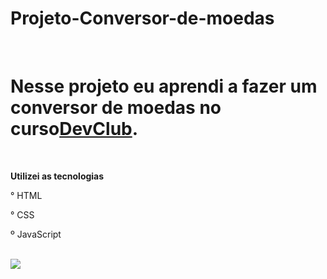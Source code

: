 # Projeto-Conversor-de-moedas
<br>
<h1>Nesse projeto eu aprendi a fazer um conversor de moedas no curso<a href="http://rodolfomori.com.br/devclub">DevClub</a>.</h1>
<br>
<p><b>Utilizei as tecnologias</b></p>
<p>° HTML</p>
<p>° CSS</p>
<p>º JavaScript</p>
<br>
<img src="https://github.com/beatrizfelicia/JAVASCRIPT/assets/135664538/319f5cd0-3188-4ccb-9dd4-e50f07103c60">
